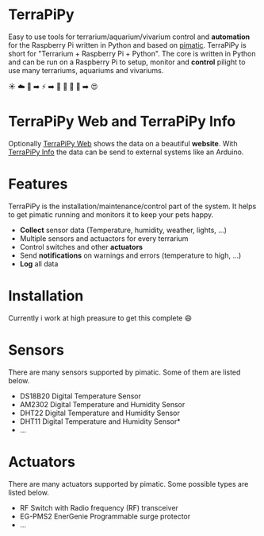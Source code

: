 # TerraPiPy
Easy to use tools for terrarium/aquarium/vivarium control and **automation** for the Raspberry Pi written in Python and based on [pimatic](https://github.com/pimatic/pimatic).
TerraPiPy is short for "Terrarium + Raspberry Pi + Python". The core is written in Python and can be run on a Raspberry Pi to setup, monitor and **control** pilight to use many terrariums, aquariums and vivariums.

:sunny: :cloud: :crescent_moon: :arrow_right: :zap: :arrow_right: :snake: :tropical_fish: :turtle: :frog: :arrow_right: :heart_eyes:

# TerraPiPy Web and TerraPiPy Info
Optionally [TerraPiPy Web](https://github.com/spech66/terrapipy-web) shows the data on a beautiful **website**. With [TerraPiPy Info](https://github.com/spech66/terrapipy-info) the data can be send to external systems like an Arduino.

# Features
TerraPiPy is the installation/maintenance/control part of the system. It helps to get pimatic running and monitors it to keep your pets happy.
* **Collect** sensor data (Temperature, humidity, weather, lights, ...)
* Multiple sensors and actuactors for every terrarium
* Control switches and other **actuators**
* Send **notifications** on warnings and errors (temperature to high, ...)
* **Log** all data

# Installation
Currently i work at high preasure to get this complete :smile:

# Sensors
There are many sensors supported by pimatic. Some of them are listed below.
* DS18B20 Digital Temperature Sensor
* AM2302 Digital Temperature and Humidity Sensor
* DHT22 Digital Temperature and Humidity Sensor
* DHT11 Digital Temperature and Humidity Sensor*
* ...

# Actuators
There are many actuators supported by pimatic. Some possible types are listed below.
* RF Switch with Radio frequency (RF) transceiver
* EG-PMS2 EnerGenie Programmable surge protector
* ...
